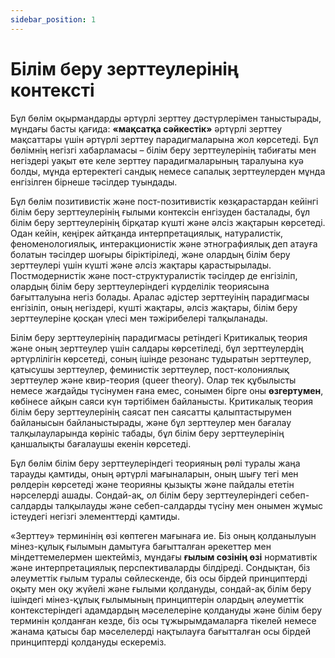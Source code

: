 ```yaml
---
sidebar_position: 1
---
```


# Білім беру зерттеулерінің контексті

Бұл бөлім оқырмандарды әртүрлі зерттеу дәстүрлерімен таныстырады, мұндағы басты қағида: **«мақсатқа сәйкестік»** әртүрлі зерттеу мақсаттары үшін әртүрлі зерттеу парадигмаларына жол көрсетеді. Бұл бөлімнің негізгі хабарламасы – білім беру зерттеулерінің табиғаты мен негіздері уақыт өте келе зерттеу парадигмаларының таралуына куә болды, мұнда ертеректегі сандық немесе сапалық зерттеулерден мұнда енгізілген бірнеше тәсілдер туындады.

Бұл бөлім позитивистік және пост-позитивистік көзқарастардан кейінгі білім беру зерттеулерінің ғылыми контексін енгізуден басталады, бұл білім беру зерттеулерінің бірқатар күшті және әлсіз жақтарын көрсетеді. Одан кейін, кеңірек айтқанда интерпретациялық, натуралистік, феноменологиялық, интеракционистік және этнографиялық деп атауға болатын тәсілдер шоғыры біріктіріледі, және олардың білім беру зерттеулері үшін күшті және әлсіз жақтары қарастырылады. Постмодернистік және пост-структуралистік тәсілдер де енгізіліп, олардың білім беру зерттеулеріндегі күрделілік теориясына бағытталуына негіз болады. Аралас әдістер зерттеуінің парадигмасы енгізіліп, оның негіздері, күшті жақтары, әлсіз жақтары, білім беру зерттеулеріне қосқан үлесі мен тәжірибелері талқыланады.

Білім беру зерттеулерінің парадигмасы ретіндегі Критикалық теория және оның зерттеулер үшін салдары көрсетіледі, бұл зерттеулердің әртүрлілігін көрсетеді, соның ішінде резонанс тудыратын зерттеулер, қатысушы зерттеулер, феминистік зерттеулер, пост-колониялық зерттеулер және квир-теория (queer theory). Олар тек құбылысты немесе жағдайды түсінумен ғана емес, сонымен бірге оны **өзгертумен**, көбінесе айқын саяси күн тәртібімен байланысты. Критикалық теория білім беру зерттеулерінің саясат пен саясатты қалыптастырумен байланысын байланыстырады, және бұл зерттеулер мен бағалау талқылауларында көрініс табады, бұл білім беру зерттеулерінің қаншалықты бағалаушы екенін көрсетеді.

Бұл бөлім білім беру зерттеулеріндегі теорияның рөлі туралы жаңа тарауды қамтиды, оның әртүрлі мағыналарын, оның шығу тегі мен рөлдерін көрсетеді және теорияны қызықты және пайдалы ететін нәрселерді ашады. Сондай-ақ, ол білім беру зерттеулеріндегі себеп-салдарды талқылауды және себеп-салдарды түсіну мен онымен жұмыс істеудегі негізгі элементтерді қамтиды.

«Зерттеу» терминінің өзі көптеген мағынаға ие. Біз оның қолданылуын мінез-құлық ғылымын дамытуға бағытталған әрекеттер мен міндеттемелермен шектейміз, мұндағы **ғылым сөзінің өзі** нормативтік және интерпретациялық перспективаларды білдіреді. Сондықтан, біз әлеуметтік ғылым туралы сөйлескенде, біз осы бірдей принциптерді оқыту мен оқу жүйелі және ғылыми қолдануды, сондай-ақ білім беру ішіндегі мінез-құлық ғылымының принциптерін олардың әлеуметтік контекстеріндегі адамдардың мәселелеріне қолдануды және білім беру терминін қолданған кезде, біз осы тұжырымдамаларға тікелей немесе жанама қатысы бар мәселелерді нақтылауға бағытталған осы бірдей принциптерді қолдануды ескереміз.